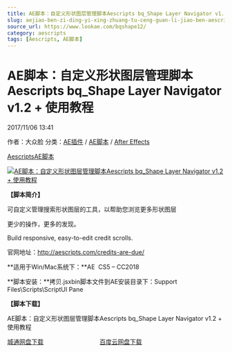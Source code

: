 ```yaml
---
title: AE脚本：自定义形状图层管理脚本Aescripts bq_Shape Layer Navigator v1.2 + 使用教程
slug: aejiao-ben-zi-ding-yi-xing-zhuang-tu-ceng-guan-li-jiao-ben-aescripts-bq-shape-layer-navigator-v1-2-shi-yong-jiao-cheng
source_url: https://www.lookae.com/bqshape12/
category: aescripts
tags: [Aescripts, AE脚本]
---
```

# AE脚本：自定义形状图层管理脚本Aescripts bq\_Shape Layer Navigator v1.2 + 使用教程

2017/11/06 13:41

作者：大众脸
分类：[AE插件](https://www.lookae.com/after-effects/aechajian/) / [AE脚本](https://www.lookae.com/after-effects/aescripts/) / [After Effects](https://www.lookae.com/after-effects/)

[Aescripts](https://www.lookae.com/tag/aescripts/)[AE脚本](https://www.lookae.com/tag/ae%e8%84%9a%e6%9c%ac/)

[![AE脚本：自定义形状图层管理脚本Aescripts bq_Shape Layer Navigator v1.2 + 使用教程](https://www.lookae.com/wp-content/uploads/2016/01/bq_shape.jpg "AE脚本：自定义形状图层管理脚本Aescripts bq_Shape Layer Navigator v1.2 + 使用教程-LookAE.com")](https://www.lookae.com/wp-content/uploads/2016/01/bq_shape.jpg)

**【脚本简介】**

可自定义管理搜索形状图层的工具，以帮助您浏览更多形状图层

更少的操作，更多的发现。

Build responsive, easy-to-edit credit scrolls.

官网地址：http://aescripts.com/credits-are-due/

**适用于Win/Mac系统下：**AE  CS5 – CC2018

**脚本安装：**拷贝.jsxbin脚本文件到AE安装目录下：Support Files\Scripts\ScriptUI Pane

**【脚本下载】**

AE脚本：自定义形状图层管理脚本Aescripts bq\_Shape Layer Navigator v1.2 + 使用教程

[城通网盘下载](https://lookae.ctfile.com/fs/680462-227206977)                                 [百度云网盘下载](https://pan.baidu.com/s/1jI1kXFK)
